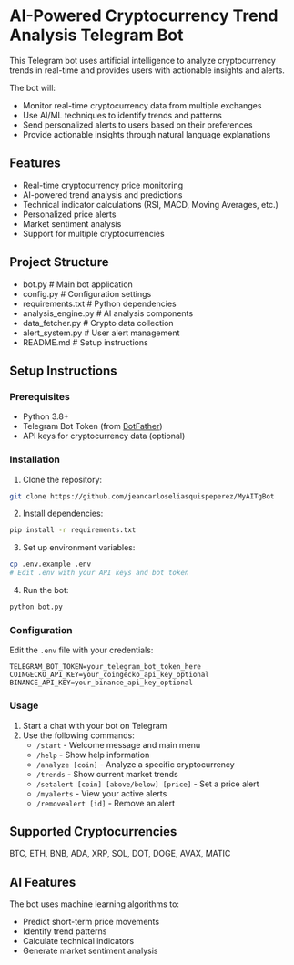 # AI-Powered Cryptocurrency Trend Analysis Telegram Bot

This Telegram bot uses artificial intelligence to analyze cryptocurrency trends in real-time and provides users with actionable insights and alerts.

The bot will:
- Monitor real-time cryptocurrency data from multiple exchanges
- Use AI/ML techniques to identify trends and patterns
- Send personalized alerts to users based on their preferences
- Provide actionable insights through natural language explanations

## Features

- Real-time cryptocurrency price monitoring
- AI-powered trend analysis and predictions
- Technical indicator calculations (RSI, MACD, Moving Averages, etc.)
- Personalized price alerts
- Market sentiment analysis
- Support for multiple cryptocurrencies

## Project Structure
- bot.py                 # Main bot application
- config.py              # Configuration settings
- requirements.txt       # Python dependencies
- analysis_engine.py     # AI analysis components
- data_fetcher.py        # Crypto data collection
- alert_system.py        # User alert management
- README.md              # Setup instructions


## Setup Instructions

### Prerequisites

- Python 3.8+
- Telegram Bot Token (from [BotFather](https://t.me/BotFather))
- API keys for cryptocurrency data (optional)

### Installation

1. Clone the repository:
```bash
git clone https://github.com/jeancarloseliasquispeperez/MyAITgBot
```
2. Install dependencies:
```bash
pip install -r requirements.txt
```

3. Set up environment variables:
```bash
cp .env.example .env
# Edit .env with your API keys and bot token
```

4. Run the bot:
```bash
python bot.py
```

### Configuration

Edit the `.env` file with your credentials:

```
TELEGRAM_BOT_TOKEN=your_telegram_bot_token_here
COINGECKO_API_KEY=your_coingecko_api_key_optional
BINANCE_API_KEY=your_binance_api_key_optional
```

### Usage

1. Start a chat with your bot on Telegram
2. Use the following commands:
   - `/start` - Welcome message and main menu
   - `/help` - Show help information
   - `/analyze [coin]` - Analyze a specific cryptocurrency
   - `/trends` - Show current market trends
   - `/setalert [coin] [above/below] [price]` - Set a price alert
   - `/myalerts` - View your active alerts
   - `/removealert [id]` - Remove an alert

## Supported Cryptocurrencies

BTC, ETH, BNB, ADA, XRP, SOL, DOT, DOGE, AVAX, MATIC

## AI Features

The bot uses machine learning algorithms to:
- Predict short-term price movements
- Identify trend patterns
- Calculate technical indicators
- Generate market sentiment analysis
